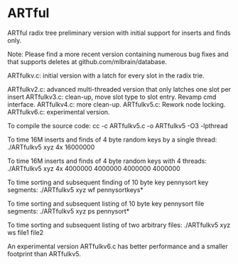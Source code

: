 ARTful
======

ARTful radix tree preliminary version with initial support for inserts and finds only.

Note:
Please find a more recent version containing numerous bug fixes and that supports deletes at github.com/mlbrain/database.

ARTfulkv.c:	initial version with a latch for every slot in the radix trie.

ARTfulkv2.c: advanced multi-threaded version that only latches one slot per insert
ARTfulkv3.c: clean-up, move slot type to slot entry. Revamp cmd interface.
ARTfulkv4.c: more clean-up.
ARTfulkv5.c: Rework node locking.
ARTfulkv6.c: experimental version.

To compile the source code:
cc -c ARTfulkv5.c -o ARTfulkv5 -O3 -lpthread

To time 16M inserts and finds of 4 byte random keys by a single thread:
./ARTfulkv5 xyz 4x 16000000

To time 16M inserts and finds of 4 byte random keys with 4 threads:
./ARTfulkv5 xyz 4x 4000000 4000000 4000000 4000000

To time sorting and subsequent finding of 10 byte key pennysort key segments:
./ARTfulkv5 xyz wf pennysortkeys*

To time sorting and subsequent listing of 10 byte key pennysort file segments:
./ARTfulkv5 xyz ps pennysort*

To time sorting and subsequent listing of two arbitrary files:
./ARTfulkv5 xyz ws file1 file2

An experimental version ARTfulkv6.c has better performance and a smaller footprint than ARTfulkv5.
